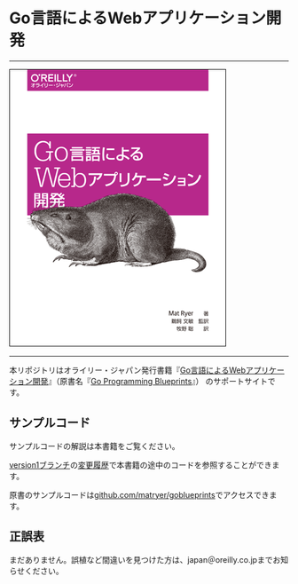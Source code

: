 # Go言語によるWebアプリケーション開発

---

![表紙](1752_go_prg_blueprints_cvr_w_r.png)

---

本リポジトリはオライリー・ジャパン発行書籍『[Go言語によるWebアプリケーション開発](http://www.oreilly.co.jp/books/9784873117522/)』（原書名『[Go Programming Blueprints](https://www.packtpub.com/application-development/go-programming-blueprints)』） のサポートサイトです。

## サンプルコード

サンプルコードの解説は本書籍をご覧ください。

[version1ブランチ](../../tree/version1)の[変更履歴](../../commits/version1)で本書籍の途中のコードを参照することができます。

原書のサンプルコードは[github.com/matryer/goblueprints](https://github.com/matryer/goblueprints)でアクセスできます。

## 正誤表

まだありません。誤植など間違いを見つけた方は、japan＠oreilly.co.jpまでお知らせください。

